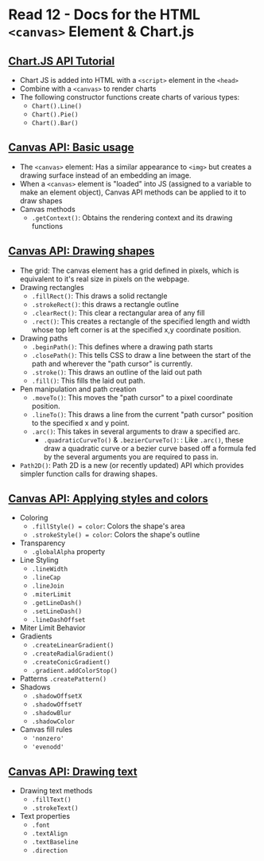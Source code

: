 # Read 12 - Docs for the HTML `<canvas>` Element & Chart.js

## [Chart.JS API Tutorial](https://www.webdesignerdepot.com/2013/11/easily-create-stunning-animated-charts-with-chart-js/)

- Chart JS is added into HTML with a `<script>` element in the `<head>`
- Combine with a `<canvas>` to render charts
- The following constructor functions create charts of various types:
  - `Chart().Line()`
  - `Chart().Pie()`
  - `Chart().Bar()`

## [Canvas API: Basic usage](https://developer.mozilla.org/en-US/docs/Web/API/Canvas_API/Tutorial/Basic_usage)

- The `<canvas>` element: Has a similar appearance to `<img>` but creates a drawing surface instead of an embedding an image.
- When a `<canvas>` element is "loaded" into JS (assigned to a variable to make an element object), Canvas API methods can be applied to it to draw shapes
- Canvas methods
  - `.getContext()`: Obtains the rendering context and its drawing functions

## [Canvas API: Drawing shapes](https://developer.mozilla.org/en-US/docs/Web/API/Canvas_API/Tutorial/Drawing_shapes)

- The grid: The canvas element has a grid defined in pixels, which is equivalent to it's real size in pixels on the webpage.
- Drawing rectangles
  - `.fillRect()`: This draws a solid rectangle
  - `.strokeRect()`: this draws a rectangle outline
  - `.clearRect()`: This clear a rectangular area of any fill
  - `.rect()`: This creates a rectangle of the specified length and width whose top left corner is at the specified x,y coordinate position.
- Drawing paths
  - `.beginPath()`: This defines where a drawing path starts
  - `.closePath()`: This tells CSS to draw a line between the start of the path and wherever the "path cursor" is currently.
  - `.stroke()`: This draws an outline of the laid out path
  - `.fill()`: This fills the laid out path.
- Pen manipulation and path creation
  - `.moveTo()`: This moves the "path cursor" to a pixel coordinate position.
  - `.lineTo()`: This draws a line from the current "path cursor" position to the specified x and y point. 
  - `.arc()`: This takes in several arguments to draw a specified arc.
    - `.quadraticCurveTo()` & `.bezierCurveTo()`: : Like `.arc()`, these draw a quadratic curve or a bezier curve based off a formula fed by the several arguments you are required to pass in.
- `Path2D()`: Path 2D is a new (or recently updated) API which provides simpler function calls for drawing shapes.

## [Canvas API: Applying styles and colors](https://developer.mozilla.org/en-US/docs/Web/API/Canvas_API/Tutorial/Applying_styles_and_colors)

- Coloring
  - `.fillStyle() = color`: Colors the shape's area
  - `.strokeStyle() = color`: Colors the shape's outline
- Transparency
  - `.globalAlpha` property
- Line Styling
  - `.lineWidth`
  - `.lineCap`
  - `.lineJoin`
  - `.miterLimit`
  - `.getLineDash()`
  - `.setLineDash()`
  - `.lineDashOffset`
- Miter Limit Behavior
- Gradients
  - `.createLinearGradient()`
  - `.createRadialGradient()`
  - `.createConicGradient()`
  - `.gradient.addColorStop()`
- Patterns `.createPattern()`
- Shadows
  - `.shadowOffsetX`
  - `.shadowOffsetY`
  - `.shadowBlur`
  - `.shadowColor`
- Canvas fill rules
  - `'nonzero'`
  - `'evenodd'`

## [Canvas API: Drawing text](https://developer.mozilla.org/en-US/docs/Web/API/Canvas_API/Tutorial/Drawing_text)

- Drawing text methods
  - `.fillText()`
  - `.strokeText()`
- Text properties
  - `.font`
  - `.textAlign`
  - `.textBaseline`
  - `.direction`
